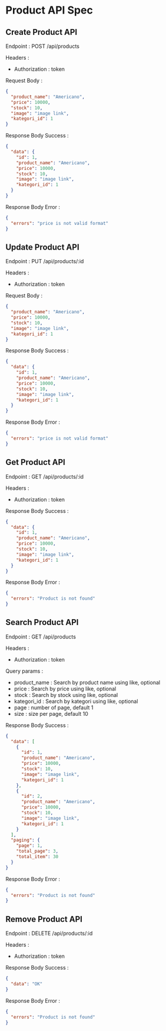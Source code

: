 # Product API Spec

## Create Product API

Endpoint : POST /api/products

Headers :

- Authorization : token

Request Body :

```json
{
  "product_name": "Americano",
  "price": 10000,
  "stock": 10,
  "image": "image link",
  "kategori_id": 1
}
```

Response Body Success :

```json
{
  "data": {
    "id": 1,
    "product_name": "Americano",
    "price": 10000,
    "stock": 10,
    "image": "image link",
    "kategori_id": 1
  }
}
```

Response Body Error :

```json
{
  "errors": "price is not valid format"
}
```

## Update Product API

Endpoint : PUT /api/products/:id

Headers :

- Authorization : token

Request Body :

```json
{
  "product_name": "Americano",
  "price": 10000,
  "stock": 10,
  "image": "image link",
  "kategori_id": 1
}
```

Response Body Success :

```json
{
  "data": {
    "id": 1,
    "product_name": "Americano",
    "price": 10000,
    "stock": 10,
    "image": "image link",
    "kategori_id": 1
  }
}
```

Response Body Error :

```json
{
  "errors": "price is not valid format"
}
```

## Get Product API

Endpoint : GET /api/products/:id

Headers :

- Authorization : token

Response Body Success :

```json
{
  "data": {
    "id": 1,
    "product_name": "Americano",
    "price": 10000,
    "stock": 10,
    "image": "image link",
    "kategori_id": 1
  }
}
```

Response Body Error :

```json
{
  "errors": "Product is not found"
}
```

## Search Product API

Endpoint : GET /api/products

Headers :

- Authorization : token

Query params :

- product_name : Search by product name using like, optional
- price : Search by price using like, optional
- stock : Search by stock using like, optional
- kategori_id : Search by kategori using like, optional
- page : number of page, default 1
- size : size per page, default 10

Response Body Success :

```json
{
  "data": [
    {
      "id": 1,
      "product_name": "Americano",
      "price": 10000,
      "stock": 10,
      "image": "image link",
      "kategori_id": 1
    },
    {
      "id": 2,
      "product_name": "Americano",
      "price": 10000,
      "stock": 10,
      "image": "image link",
      "kategori_id": 1
    }
  ],
  "paging": {
    "page": 1,
    "total_page": 3,
    "total_item": 30
  }
}
```

Response Body Error :

```json
{
  "errors": "Product is not found"
}
```

## Remove Product API

Endpoint : DELETE /api/products/:id

Headers :

- Authorization : token

Response Body Success :

```json
{
  "data": "OK"
}
```

Response Body Error :

```json
{
  "errors": "Product is not found"
}
```

